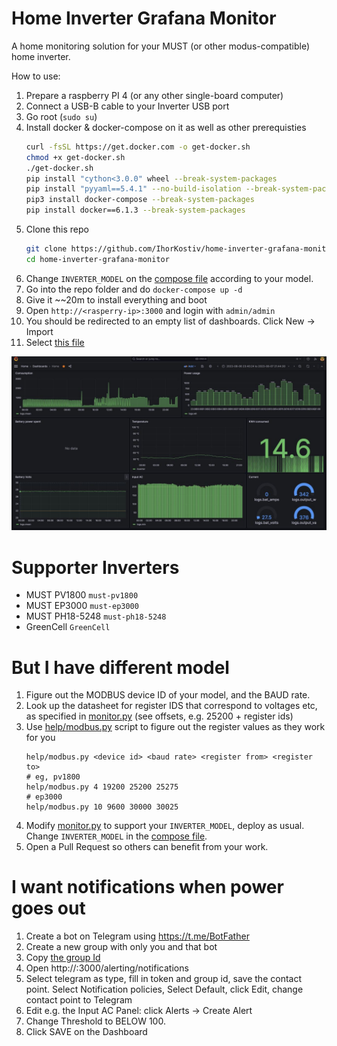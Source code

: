 # Home Inverter Grafana Monitor

A home monitoring solution for your MUST (or other modus-compatible) home inverter.

How to use:

1. Prepare a raspberry PI 4 (or any other single-board computer)
2. Connect a USB-B cable to your Inverter USB port
3. Go root (`sudo su`)
4. Install docker & docker-compose on it as well as other prerequisties
   ```bash
   curl -fsSL https://get.docker.com -o get-docker.sh
   chmod +x get-docker.sh
   ./get-docker.sh
   pip install "cython<3.0.0" wheel --break-system-packages
   pip install "pyyaml==5.4.1" --no-build-isolation --break-system-packages
   pip3 install docker-compose --break-system-packages
   pip install docker==6.1.3 --break-system-packages
   ```
5. Clone this repo
   ```bash
   git clone https://github.com/IhorKostiv/home-inverter-grafana-monitor
   cd home-inverter-grafana-monitor
   ```
6. Change `INVERTER_MODEL` on the [compose file](./docker-compose.yml) according to your model.
7. Go into the repo folder and do `docker-compose up -d`
8. Give it ~~20m to install everything and boot
9. Open `http://<rasperry-ip>:3000` and login with `admin/admin`
10. You should be redirected to an empty list of dashboards. Click New -> Import
11. Select [this file](./home-dashboard.json)

<img src="dashboard.jpg">

# Supporter Inverters

* MUST PV1800 `must-pv1800`
* MUST EP3000 `must-ep3000`
* MUST PH18-5248 `must-ph18-5248`
* GreenCell `GreenCell`

# But I have different model

1. Figure out the MODBUS device ID of your model, and the BAUD rate.
2. Look up the datasheet for register IDS that correspond to voltages etc,
   as specified in [monitor.py](monitor/monitor.py) (see offsets, e.g. 25200 + register ids)
3. Use [help/modbus.py](./help/modbus.py) script to figure out the register values as they work for you
   ```
   help/modbus.py <device id> <baud rate> <register from> <register to>
   # eg, pv1800
   help/modbus.py 4 19200 25200 25275
   # ep3000
   help/modbus.py 10 9600 30000 30025
   ```
4. Modify [monitor.py](monitor/monitor.py) to support your  `INVERTER_MODEL`, deploy as usual. Change `INVERTER_MODEL` 
   in the [compose file](./docker-compose.yml).
5. Open a Pull Request so others can benefit from your work.

# I want notifications when power goes out

1. Create a bot on Telegram using https://t.me/BotFather
2. Create a new group with only you and that bot
3. Copy [the group Id](https://stackoverflow.com/a/49852274)
4. Open http://<ip>:3000/alerting/notifications
5. Select telegram as type, fill in token and group id, save the contact point.
   Select Notification policies, Select Default, click Edit, change contact point to Telegram
6. Edit e.g. the Input AC Panel: click Alerts -> Create Alert
7. Change Threshold to BELOW 100.
8. Click SAVE on the Dashboard
